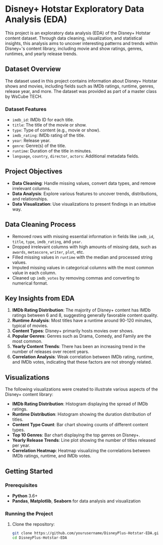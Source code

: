 # Disney+ Hotstar Exploratory Data Analysis (EDA)

This project is an exploratory data analysis (EDA) of the Disney+ Hotstar content dataset. Through data cleaning, visualization, and statistical insights, this analysis aims to uncover interesting patterns and trends within Disney+'s content library, including movie and show ratings, genres, runtimes, and yearly release trends.

## Dataset Overview
The dataset used in this project contains information about Disney+ Hotstar shows and movies, including fields such as IMDb ratings, runtime, genres, release year, and more. The dataset was provided as part of a master class by WsCube TECH.

### Dataset Features
- `imdb_id`: IMDb ID for each title.
- `title`: The title of the movie or show.
- `type`: Type of content (e.g., movie or show).
- `imdb_rating`: IMDb rating of the title.
- `year`: Release year.
- `genre`: Genre(s) of the title.
- `runtime`: Duration of the title in minutes.
- `language`, `country`, `director`, `actors`: Additional metadata fields.

## Project Objectives
- **Data Cleaning**: Handle missing values, convert data types, and remove irrelevant columns.
- **Data Analysis**: Explore various features to uncover trends, distributions, and relationships.
- **Data Visualization**: Use visualizations to present findings in an intuitive way.

## Data Cleaning Process
- Removed rows with missing essential information in fields like `imdb_id`, `title`, `type`, `imdb_rating`, and `year`.
- Dropped irrelevant columns with high amounts of missing data, such as `awards`, `metascore`, `writer`, `plot`, etc.
- Filled missing values in `runtime` with the median and processed string values.
- Imputed missing values in categorical columns with the most common value in each column.
- Cleaned up `imdb_votes` by removing commas and converting to numerical format.

## Key Insights from EDA
1. **IMDb Rating Distribution**: The majority of Disney+ content has IMDb ratings between 6 and 8, suggesting generally favorable content quality.
2. **Runtime Analysis**: Most titles have a runtime around 90-120 minutes, typical of movies.
3. **Content Types**: Disney+ primarily hosts movies over shows.
4. **Popular Genres**: Genres such as Drama, Comedy, and Family are the most common.
5. **Yearly Content Trends**: There has been an increasing trend in the number of releases over recent years.
6. **Correlation Analysis**: Weak correlation between IMDb rating, runtime, and IMDb votes, indicating that these factors are not strongly related.

## Visualizations
The following visualizations were created to illustrate various aspects of the Disney+ content library:
- **IMDb Rating Distribution**: Histogram displaying the spread of IMDb ratings.
- **Runtime Distribution**: Histogram showing the duration distribution of titles.
- **Content Type Count**: Bar chart showing counts of different content types.
- **Top 10 Genres**: Bar chart displaying the top genres on Disney+.
- **Yearly Release Trends**: Line plot showing the number of titles released per year.
- **Correlation Heatmap**: Heatmap visualizing the correlations between IMDb ratings, runtime, and IMDb votes.

## Getting Started
### Prerequisites
- **Python** 3.6+
- **Pandas**, **Matplotlib**, **Seaborn** for data analysis and visualization

### Running the Project
1. Clone the repository:
   ```bash
   git clone https://github.com/yourusername/DisneyPlus-Hotstar-EDA.git
   cd DisneyPlus-Hotstar-EDA
